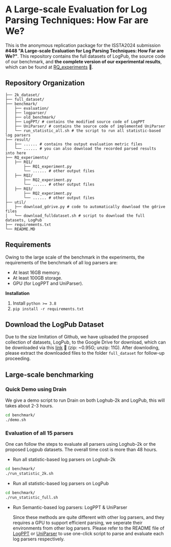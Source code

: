 # A Large-scale Evaluation for Log Parsing Techniques: How Far are We?

This is the anonymous replication package for the ISSTA2024 submission **#448 "A Large-scale Evaluation for Log Parsing Techniques: How Far are We?"**. This repository contains the full datasets of LogPub, the source code of our benchmark, and **the complete version of our experimental results**, which can be found at [RQ_experiments](RQs_experiments/README.md) 🔗.


## Repository Organization 

```
├── 2k_dataset/
├── full_dataset/
├── benchmark/
│   ├── evaluation/
│   ├── logparser/
│   ├── old_benchmark/
│   ├── LogPPT/ # contains the modified source code of LogPPT
│   ├── UniParser/ # contains the source code of implemented UniParser
│   └── run_statistic_all.sh # the script to run all statistic-based log parsers
├── result/
│   ├── ...... # contains the output evaluation metric files
│   └── ...... # you can also download the recorded parsed results into here
├── RQ_experiments/
│   ├── RQ1/
│       ├── RQ1_experiment.py
│       └── ...... # other output files
│   ├── RQ2/
│       ├── RQ2_experiment.py
│       └── ...... # other output files
│   ├── RQ3/
│       ├── RQ2_experiment.py
│       └── ...... # other output files
├── util/
│   ├── download_gdrive.py # code to automatically download the gdrive files
│   └── download_fulldataset.sh # script to download the full datasets, LogPub
├── requirements.txt
└── README.MD
```

## Requirements

Owing to the large scale of the benchmark in the experiments, the requirements of the benchmark of all log parsers are:

- At least 16GB memory.
- At least 100GB storage.
- GPU (for LogPPT and UniParser).

**Installation**

1. Install ```python >= 3.8```
2. ```pip install -r requirements.txt```

## Download the LogPub Dataset

Due to the size limitation of Github, we have uploaded the proposed collection of datasets, LogPub, to the Google Drive for download, which can be downloaded via this [link](https://drive.google.com/file/d/1pV_FOa8KPzD2UwPyGPoo-12tyaBqOKNo/view?usp=share_link) 🔗 (zip: ~0.95G; unzip: 11G). After downloding, please extract the downloaded files to the folder `full_dataset` for follow-up proceeding.


## Large-scale benchmarking 


### Quick Demo using Drain

We give a demo script to run Drain on both Loghub-2k and LogPub, this will takes about 2-3 hours.

```bash
cd benchmark/
./demo.sh
```

### Evaluation of all 15 parsers

One can follow the steps to evaluate all parsers using Loghub-2k or the proposed Logpub datasets. The overall time cost is more than 48 hours.

- Run all statistic-based log parsers on Loghub-2k

```bash
cd benchmark/
./run_statistic_2k.sh
```

- Run all statistic-based log parsers on LogPub

```bash
cd benchmark/
./run_statistic_full.sh
```

- Run Semantic-based log parsers: LogPPT & UniParser

  Since these methods are quite different with other log parsers, and they requires a GPU to support efficient parsing, we seperate their environments from other log parsers. Please refer to the README file of [LogPPT](benchmark/LogPPT/README.md) or [UniParser](benchmark/UniParser/README.md) to use one-click script to parse and evaluate each log parsers respectively.
